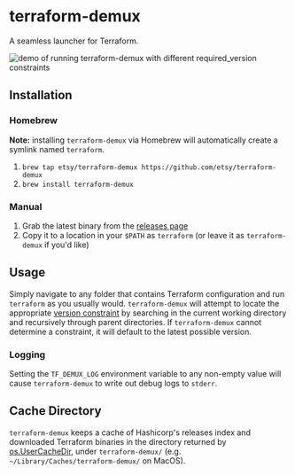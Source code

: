 # terraform-demux

A seamless launcher for Terraform.

![demo of running `terraform-demux` with different `required_version` constraints](https://user-images.githubusercontent.com/1906605/117176639-15f8d880-ad9e-11eb-9e0d-65c0bd0ce8f9.gif)


## Installation

### Homebrew

**Note:** installing `terraform-demux` via Homebrew will automatically create a symlink named `terraform`.

1. `brew tap etsy/terraform-demux https://github.com/etsy/terraform-demux`
2. `brew install terraform-demux`

### Manual

1. Grab the latest binary from the [releases page](https://github.com/etsy/terraform-demux/releases)
2. Copy it to a location in your `$PATH` as `terraform` (or leave it as `terraform-demux` if you'd like)

## Usage

Simply navigate to any folder that contains Terraform configuration and run `terraform` as you usually would. `terraform-demux` will attempt to locate the appropriate [version constraint](https://www.terraform.io/docs/language/expressions/version-constraints.html) by searching in the current working directory and recursively through parent directories. If `terraform-demux` cannot determine a constraint, it will default to the latest possible version.

### Logging

Setting the `TF_DEMUX_LOG` environment variable to any non-empty value will cause `terraform-demux` to write out debug logs to `stderr`.

## Cache Directory

`terraform-demux` keeps a cache of Hashicorp's releases index and downloaded Terraform binaries in the directory returned by [os.UserCacheDir](https://golang.org/pkg/os/#UserCacheDir), under `terraform-demux/` (e.g. `~/Library/Caches/terraform-demux/` on MacOS).
